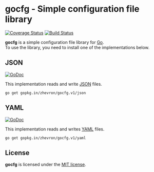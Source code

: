 gocfg - Simple configuration file library
=========================================

[![Coverage Status](https://img.shields.io/coveralls/zhevron/gocfg.svg)](https://coveralls.io/r/zhevron/gocfg)
[![Build Status](https://travis-ci.org/zhevron/gocfg.svg?branch=master)](https://travis-ci.org/zhevron/gocfg)

**gocfg** is a simple configuration file library for [Go](https://golang.org/).  
To use the library, you need to install one of the implementations below.

## JSON

[![GoDoc](https://godoc.org/github.com/zhevron/gocfg/json?status.svg)](https://godoc.org/github.com/zhevron/gocfg/json)

This implementation reads and write [JSON](http://json.org/) files.

```
go get gopkg.in/zhevron/gocfg.v1/json
```

## YAML

[![GoDoc](https://godoc.org/github.com/zhevron/gocfg/yaml?status.svg)](https://godoc.org/github.com/zhevron/gocfg/yaml)

This implementation reads and writes [YAML](http://www.yaml.org/) files.

```
go get gopkg.in/zhevron/gocfg.v1/yaml
```

## License

**gocfg** is licensed under the [MIT license](http://opensource.org/licenses/MIT).
